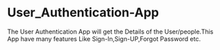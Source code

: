 # User_Authentication-App
The User Authentication  App will get the Details of the User/people.This App have many features Like Sign-In,Sign-UP,Forgot Password etc.
